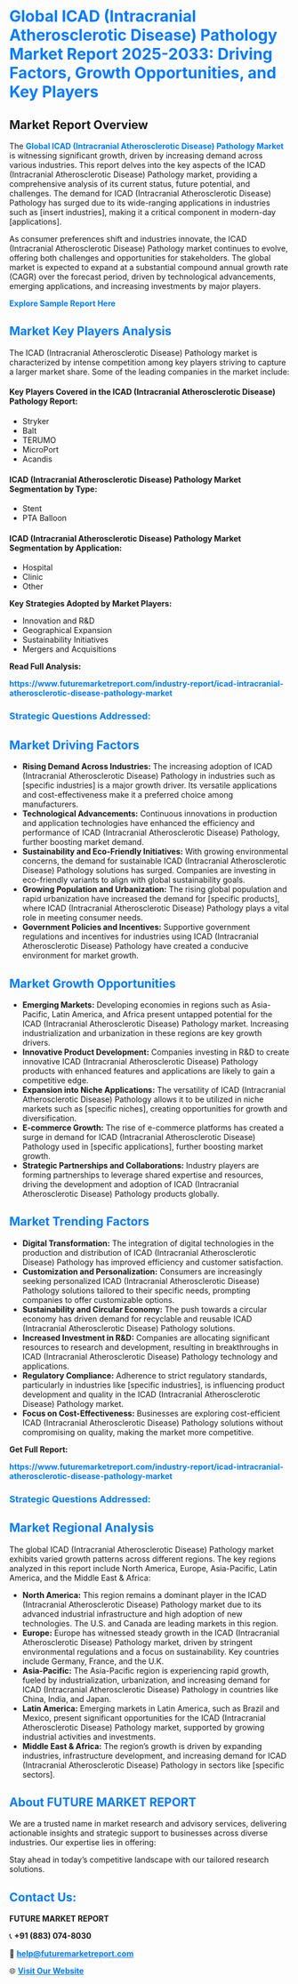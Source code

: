 <h1 style="color: #007BFF;">Global ICAD (Intracranial Atherosclerotic Disease) Pathology Market Report 2025-2033: Driving Factors, Growth Opportunities, and Key Players</h1>

<section id="overview">
<h2>Market Report Overview</h2>
<p>The <a href="https://www.futuremarketreport.com/industry-report/icad-intracranial-atherosclerotic-disease-pathology-market" style="color: #007BFF; text-decoration: none;"><strong>Global ICAD (Intracranial Atherosclerotic Disease) Pathology Market</strong></a> is witnessing significant growth, driven by increasing demand across various industries. This report delves into the key aspects of the ICAD (Intracranial Atherosclerotic Disease) Pathology market, providing a comprehensive analysis of its current status, future potential, and challenges. The demand for ICAD (Intracranial Atherosclerotic Disease) Pathology has surged due to its wide-ranging applications in industries such as [insert industries], making it a critical component in modern-day [applications].</p>
<p>As consumer preferences shift and industries innovate, the ICAD (Intracranial Atherosclerotic Disease) Pathology market continues to evolve, offering both challenges and opportunities for stakeholders. The global market is expected to expand at a substantial compound annual growth rate (CAGR) over the forecast period, driven by technological advancements, emerging applications, and increasing investments by major players.</p>
</section>

<section id="overview">
<p><a href="https://www.futuremarketreport.com/request-sample/reportId=26515" style="color: #007BFF; text-decoration: none;"><strong>Explore Sample Report Here</strong></a></p>
</section>

<section id="key-players">
<h2 style="color: #007BFF;">Market Key Players Analysis</h2>
<p>The ICAD (Intracranial Atherosclerotic Disease) Pathology market is characterized by intense competition among key players striving to capture a larger market share. Some of the leading companies in the market include:</p>
<h4>Key Players Covered in the ICAD (Intracranial Atherosclerotic Disease) Pathology Report:</h4>
<ul><li>Stryker</li><li>Balt</li><li>TERUMO</li><li>MicroPort</li><li>Acandis</li></ul>
<h4>ICAD (Intracranial Atherosclerotic Disease) Pathology Market Segmentation by Type:</h4>
<ul><li>Stent</li><li>PTA Balloon</li></ul>

<h4>ICAD (Intracranial Atherosclerotic Disease) Pathology Market Segmentation by Application:</h4>
<ul><li>Hospital</li><li>Clinic</li><li>Other</li></ul>
<p><strong>Key Strategies Adopted by Market Players:</strong></p>
<ul>
<li>Innovation and R&D</li>
<li>Geographical Expansion</li>
<li>Sustainability Initiatives</li>
<li>Mergers and Acquisitions</li>
</ul>
</section>

<section>
<p><strong>Read Full Analysis: </strong></p><a href="https://www.futuremarketreport.com/industry-report/icad-intracranial-atherosclerotic-disease-pathology-market" style="color: #007BFF; text-decoration: none;"><strong>https://www.futuremarketreport.com/industry-report/icad-intracranial-atherosclerotic-disease-pathology-market</strong></a>
<h3 style="color: #007BFF;">Strategic Questions Addressed:</h3>
</section>

<section id="driving-factors">
<h2 style="color: #007BFF;">Market Driving Factors</h2>
<ul>
<li><strong>Rising Demand Across Industries:</strong> The increasing adoption of ICAD (Intracranial Atherosclerotic Disease) Pathology in industries such as [specific industries] is a major growth driver. Its versatile applications and cost-effectiveness make it a preferred choice among manufacturers.</li>
<li><strong>Technological Advancements:</strong> Continuous innovations in production and application technologies have enhanced the efficiency and performance of ICAD (Intracranial Atherosclerotic Disease) Pathology, further boosting market demand.</li>
<li><strong>Sustainability and Eco-Friendly Initiatives:</strong> With growing environmental concerns, the demand for sustainable ICAD (Intracranial Atherosclerotic Disease) Pathology solutions has surged. Companies are investing in eco-friendly variants to align with global sustainability goals.</li>
<li><strong>Growing Population and Urbanization:</strong> The rising global population and rapid urbanization have increased the demand for [specific products], where ICAD (Intracranial Atherosclerotic Disease) Pathology plays a vital role in meeting consumer needs.</li>
<li><strong>Government Policies and Incentives:</strong> Supportive government regulations and incentives for industries using ICAD (Intracranial Atherosclerotic Disease) Pathology have created a conducive environment for market growth.</li>
</ul>
</section>

<section id="growth-opportunities">
<h2 style="color: #007BFF;">Market Growth Opportunities</h2>
<ul>
<li><strong>Emerging Markets:</strong> Developing economies in regions such as Asia-Pacific, Latin America, and Africa present untapped potential for the ICAD (Intracranial Atherosclerotic Disease) Pathology market. Increasing industrialization and urbanization in these regions are key growth drivers.</li>
<li><strong>Innovative Product Development:</strong> Companies investing in R&D to create innovative ICAD (Intracranial Atherosclerotic Disease) Pathology products with enhanced features and applications are likely to gain a competitive edge.</li>
<li><strong>Expansion into Niche Applications:</strong> The versatility of ICAD (Intracranial Atherosclerotic Disease) Pathology allows it to be utilized in niche markets such as [specific niches], creating opportunities for growth and diversification.</li>
<li><strong>E-commerce Growth:</strong> The rise of e-commerce platforms has created a surge in demand for ICAD (Intracranial Atherosclerotic Disease) Pathology used in [specific applications], further boosting market growth.</li>
<li><strong>Strategic Partnerships and Collaborations:</strong> Industry players are forming partnerships to leverage shared expertise and resources, driving the development and adoption of ICAD (Intracranial Atherosclerotic Disease) Pathology products globally.</li>
</ul>
</section>

<section id="trending-factors">
<h2 style="color: #007BFF;">Market Trending Factors</h2>
<ul>
<li><strong>Digital Transformation:</strong> The integration of digital technologies in the production and distribution of ICAD (Intracranial Atherosclerotic Disease) Pathology has improved efficiency and customer satisfaction.</li>
<li><strong>Customization and Personalization:</strong> Consumers are increasingly seeking personalized ICAD (Intracranial Atherosclerotic Disease) Pathology solutions tailored to their specific needs, prompting companies to offer customizable options.</li>
<li><strong>Sustainability and Circular Economy:</strong> The push towards a circular economy has driven demand for recyclable and reusable ICAD (Intracranial Atherosclerotic Disease) Pathology solutions.</li>
<li><strong>Increased Investment in R&D:</strong> Companies are allocating significant resources to research and development, resulting in breakthroughs in ICAD (Intracranial Atherosclerotic Disease) Pathology technology and applications.</li>
<li><strong>Regulatory Compliance:</strong> Adherence to strict regulatory standards, particularly in industries like [specific industries], is influencing product development and quality in the ICAD (Intracranial Atherosclerotic Disease) Pathology market.</li>
<li><strong>Focus on Cost-Effectiveness:</strong> Businesses are exploring cost-efficient ICAD (Intracranial Atherosclerotic Disease) Pathology solutions without compromising on quality, making the market more competitive.</li>
</ul>
</section>

<section>
<p><strong>Get Full Report: </strong></p><a href="https://www.futuremarketreport.com/industry-report/icad-intracranial-atherosclerotic-disease-pathology-market" style="color: #007BFF; text-decoration: none;"><strong>https://www.futuremarketreport.com/industry-report/icad-intracranial-atherosclerotic-disease-pathology-market</strong></a>
<h3 style="color: #007BFF;">Strategic Questions Addressed:</h3>
</section>


<section id="regional-analysis">
<h2 style="color: #007BFF;">Market Regional Analysis</h2>
<p>The global ICAD (Intracranial Atherosclerotic Disease) Pathology market exhibits varied growth patterns across different regions. The key regions analyzed in this report include North America, Europe, Asia-Pacific, Latin America, and the Middle East & Africa:</p>
<ul>
<li><strong>North America:</strong> This region remains a dominant player in the ICAD (Intracranial Atherosclerotic Disease) Pathology market due to its advanced industrial infrastructure and high adoption of new technologies. The U.S. and Canada are leading markets in this region.</li>
<li><strong>Europe:</strong> Europe has witnessed steady growth in the ICAD (Intracranial Atherosclerotic Disease) Pathology market, driven by stringent environmental regulations and a focus on sustainability. Key countries include Germany, France, and the U.K.</li>
<li><strong>Asia-Pacific:</strong> The Asia-Pacific region is experiencing rapid growth, fueled by industrialization, urbanization, and increasing demand for ICAD (Intracranial Atherosclerotic Disease) Pathology in countries like China, India, and Japan.</li>
<li><strong>Latin America:</strong> Emerging markets in Latin America, such as Brazil and Mexico, present significant opportunities for the ICAD (Intracranial Atherosclerotic Disease) Pathology market, supported by growing industrial activities and investments.</li>
<li><strong>Middle East & Africa:</strong> The region’s growth is driven by expanding industries, infrastructure development, and increasing demand for ICAD (Intracranial Atherosclerotic Disease) Pathology in sectors like [specific sectors].</li>
</ul>
</section>

<footer>
<h2 style="color: #007BFF;">About FUTURE MARKET REPORT</h2>
<p>We are a trusted name in market research and advisory services, delivering actionable insights and strategic support to businesses across diverse industries. Our expertise lies in offering:</p>

<p>Stay ahead in today’s competitive landscape with our tailored research solutions.</p>

<h2 style="color: #007BFF;">Contact Us:</h2>
<p><strong>FUTURE MARKET REPORT</strong></p>
<p>📞 <strong>+91 (883) 074-8030</strong></p>
<p>📧 <strong><a href="mailto:help@futuremarketreport.com" style="color: #007BFF;">help@futuremarketreport.com</a></strong></p>
<p>🌐 <strong><a href="https://www.futuremarketreport.com/" style="color: #007BFF;">Visit Our Website</a></strong></p>
</footer>